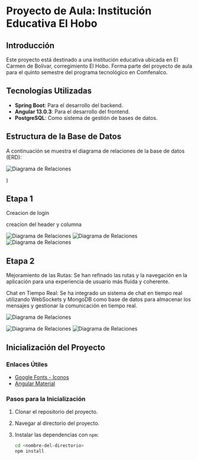# Proyecto de Aula: Institución Educativa El Hobo

## Introducción

Este proyecto está destinado a una institución educativa ubicada en El Carmen de Bolívar, corregimiento El Hobo. Forma parte del proyecto de aula para el quinto semestre del programa tecnológico en Comfenalco.

## Tecnologías Utilizadas

- **Spring Boot**: Para el desarrollo del backend.
- **Angular 13.0.3**: Para el desarrollo del frontend.
- **PostgreSQL**: Como sistema de gestión de bases de datos.

## Estructura de la Base de Datos

A continuación se muestra el diagrama de relaciones de la base de datos (ERD):

![Diagrama de Relaciones](https://github.com/user-attachments/assets/3434e7ef-b768-42d8-bbb0-7be06b31a163)

)

## Etapa 1 

Creacion de login

creacion del header y columna 

![Diagrama de Relaciones](![image](https://github.com/user-attachments/assets/12ac3855-d2ff-4f6f-b810-db5b31838ce1)
)
![Diagrama de Relaciones](![image-1](https://github.com/user-attachments/assets/bec81f0d-bfce-42c5-843d-5e576abf5bf3)
      )
![Diagrama de Relaciones](![image-2](https://github.com/user-attachments/assets/f55cb29c-1f8b-49be-81a5-347d7252bed9)
)

## Etapa 2



Mejoramiento de las Rutas: Se han refinado las rutas y la navegación en la aplicación para una experiencia de usuario más fluida y coherente.

Chat en Tiempo Real: Se ha integrado un sistema de chat en tiempo real utilizando WebSockets y MongoDB como base de datos para almacenar los mensajes y gestionar la comunicación en tiempo real.

![Diagrama de Relaciones](![image-3](https://github.com/user-attachments/assets/41558b83-f6ee-4b8e-9432-7f463de658f1)
)


![Diagrama de Relaciones](image-4.png)
![Diagrama de Relaciones](image-5.png)


## Inicialización del Proyecto

### Enlaces Útiles

- [Google Fonts - Iconos](https://fonts.google.com/icons)
- [Angular Material](https://material.angular.io/)

### Pasos para la Inicialización

1. Clonar el repositorio del proyecto.
2. Navegar al directorio del proyecto.
3. Instalar las dependencias con `npm`:

   ```bash
   cd <nombre-del-directorio>
   npm install
